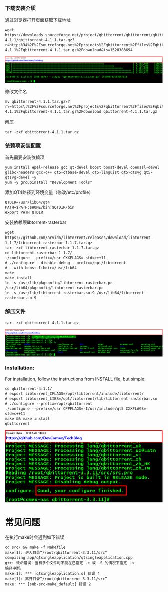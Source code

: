 ### 下载安装介质
通过浏览器打开页面获取下载地址
```
wget https://downloads.sourceforge.net/project/qbittorrent/qbittorrent/qbittorrent-4.1.1/qbittorrent-4.1.1.tar.gz?r=https%3A%2F%2Fsourceforge.net%2Fprojects%2Fqbittorrent%2Ffiles%2Fqbittorrent%2Fqbittorrent-4.1.1%2Fqbittorrent-4.1.1.tar.gz%2Fdownload&ts=1528383694
```
![](https://github.com/DevComex/TechBlog/blob/master/ScreenShots/ScreenShot-2018-05-27_120126.png)

修改文件名
```
mv qbittorrent-4.1.1.tar.gz\?r\=https\:%2F%2Fsourceforge.net%2Fprojects%2Fqbittorrent%2Ffiles%2Fqbittorrent%2Fqbittorrent-4.1.1%2Fqbittorrent-4.1.1.tar.gz%2Fdownload qbittorrent-4.1.1.tar.gz
```

解压
```
tar -zxf qbittorrent-4.1.1.tar.gz
```

### 依赖项安装配置
首先需要安装依赖项
```
yum install epel-release gcc qt-devel boost boost-devel openssl-devel glibc-headers gcc-c++ qt5-qtbase-devel qt5-linguist qt5-qtsvg qt5-qtsvg-devel -y
yum -y groupinstall "Development Tools"
```

添加QT4路径到环境变量（修改/etc/profile）
```
QTDIR=/usr/lib64/qt4
PATH=$PATH:$HOME/bin:$QTDIR/bin
export PATH QTDIR
```

安装依赖项libtorrent-rasterbar
```
wget https://github.com/arvidn/libtorrent/releases/download/libtorrent-1_1_7/libtorrent-rasterbar-1.1.7.tar.gz
tar -zxf libtorrent-rasterbar-1.1.7.tar.gz
cd libtorrent-rasterbar-1.1.7/
./configure --prefix=/usr CXXFLAGS=-std=c++11
# ./configure --disable-debug --prefix=/opt/libtorrent 
# --with-boost-libdir=/usr/lib64
make
make install
ln -s /usr/lib/pkgconfig/libtorrent-rasterbar.pc /usr/lib64/pkgconfig/libtorrent-rasterbar.pc
ln -s /usr/lib/libtorrent-rasterbar.so.9 /usr/lib64/libtorrent-rasterbar.so.9
```

### 解压文件
```
tar -zxf qbittorrent-4.1.1.tar.gz
```
![](https://github.com/DevComex/TechBlog/blob/master/ScreenShots/ScreenShot-2018-05-27_120526.png)

### Installation:
For installation, follow the instructions from INSTALL file, but simple:

```
cd qbittorrent-4.1.1/
# export libtorrent_CFLAGS=/opt/libtorrent/include/libtorrent/
# export libtorrent_LIBS=/opt/libtorrent/lib/libtorrent-rasterbar.so
# ./configure --prefix=/opt/qbittorrent
./configure --prefix=/usr CPPFLAGS=-I/usr/include/qt5 CXXFLAGS=-std=c++11
make && make install
qbittorrent
```
![](https://github.com/DevComex/TechBlog/blob/master/ScreenShots/ScreenShot-2018-05-28_074739.png)

# 常见问题
在执行make时会遇到如下错误
```
cd src/ && make -f Makefile 
make[1]: 进入目录“/root/qbittorrent-3.3.11/src”
compiling app/qtsingleapplication/qtsingleapplication.cpp
g++: 致命错误：当有多个文件时不能在已指定 -c 或 -S 的情况下指定 -o
编译中断。
make[1]: *** [qtsingleapplication.o] 错误 4
make[1]: 离开目录“/root/qbittorrent-3.3.11/src”
make: *** [sub-src-make_default] 错误 2
```
